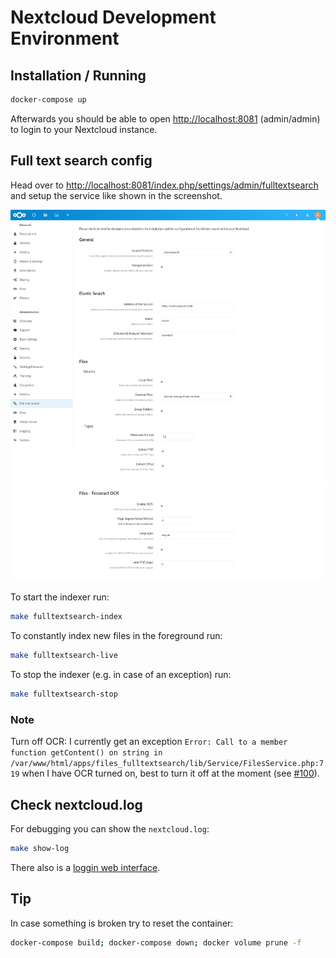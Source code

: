 # Nextcloud Development Environment

## Installation / Running

```bash
docker-compose up
```

Afterwards you should be able to open <http://localhost:8081> (admin/admin) to
login to your Nextcloud instance.

## Full text search config

Head over to <http://localhost:8081/index.php/settings/admin/fulltextsearch> and setup the service like shown in the screenshot.

![nextcloud-fulltextsearch-config](nextcloud-fulltextsearch-config.png)

To start the indexer run:

```bash
make fulltextsearch-index
```

To constantly index new files in the foreground run:

```bash
make fulltextsearch-live
```

To stop the indexer (e.g. in case of an exception) run:

```bash
make fulltextsearch-stop
```

### Note

Turn off OCR: I currently get an exception
`Error: Call to a member function getContent() on string in /var/www/html/apps/files_fulltextsearch/lib/Service/FilesService.php:719`
when I have OCR turned on, best to turn it off at the moment (see [#100](https://github.com/nextcloud/files_fulltextsearch/issues/100)).

## Check nextcloud.log

For debugging you can show the `nextcloud.log`:

```bash
make show-log
```

There also is a [loggin web interface](http://localhost:8081/index.php/settings/admin/logging).

## Tip

In case something is broken try to reset the container:

```bash
docker-compose build; docker-compose down; docker volume prune -f
```